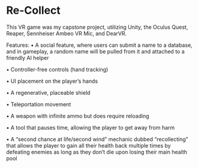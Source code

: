# Re-Collect
This VR game was my capstone project, utilizing Unity, the Oculus Quest, Reaper, Sennheiser Ambeo VR Mic, and DearVR.

Features:
• A social feature, where users can submit a name to a database, and in gameplay, a random name will be pulled from it and attached to a friendly AI helper

• Controller-free controls (hand tracking)

• UI placement on the player’s hands

• A regenerative, placeable shield

• Teleportation movement

• A weapon with infinite ammo but does require reloading

• A tool that pauses time, allowing the player to get away from harm

• A “second chance at life/second wind” mechanic dubbed “recollecting” that allows the player to gain all their health back multiple times by defeating enemies as long as they don’t die upon losing their main health pool
